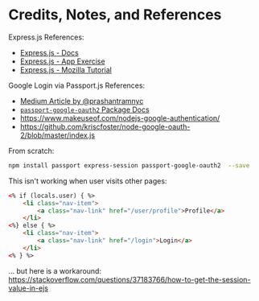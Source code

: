 # Credits, Notes, and References

Express.js References:

  + [Express.js - Docs](https://expressjs.com/en/starter/generator.html)
  + [Express.js - App Exercise](https://github.com/prof-rossetti/internet-technologies/blob/main/exercises/express-app/exercise.md)
  + [Express.js - Mozilla Tutorial](https://developer.mozilla.org/en-US/docs/Learn/Server-side/Express_Nodejs/skeleton_website)

Google Login via Passport.js References:
  + [Medium Article by @prashantramnyc](https://medium.com/@prashantramnyc/how-to-implement-google-authentication-in-node-js-using-passport-js-9873f244b55e)
  + [`passport-google-oauth2` Package Docs](https://www.passportjs.org/packages/passport-google-oauth2/)
  + https://www.makeuseof.com/nodejs-google-authentication/
  + https://github.com/kriscfoster/node-google-oauth-2/blob/master/index.js

From scratch:

```sh
npm install passport express-session passport-google-oauth2  --save
```

This isn't working when user visits other pages:

```html
<% if (locals.user) { %>
    <li class="nav-item">
        <a class="nav-link" href="/user/profile">Profile</a>
    </li>
<%} else { %>
    <li class="nav-item">
        <a class="nav-link" href="/login">Login</a>
    </li>
<% } %>
```

... but here is a workaround: https://stackoverflow.com/questions/37183766/how-to-get-the-session-value-in-ejs
